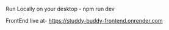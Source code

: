 Run Locally on your desktop - npm run dev


FrontEnd live at- https://studdy-buddy-frontend.onrender.com
